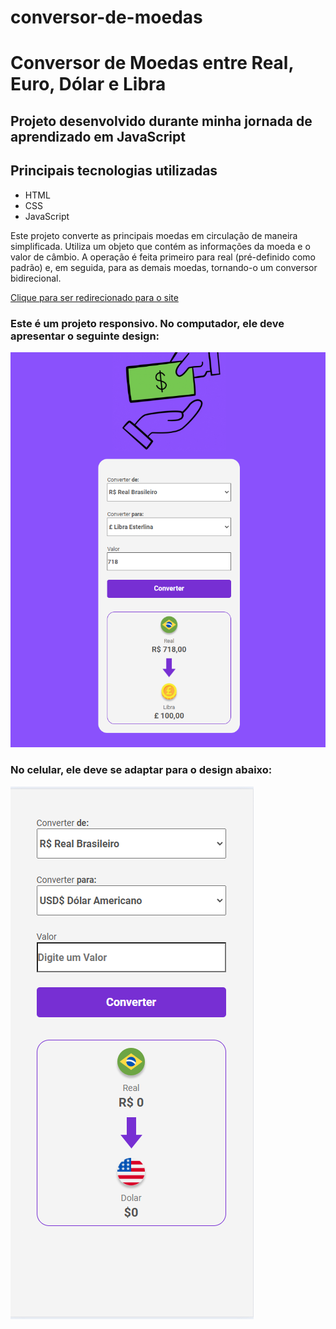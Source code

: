 # conversor-de-moedas
<h1>Conversor de Moedas entre Real, Euro, Dólar e Libra</h1>

<h2>Projeto desenvolvido durante minha jornada de aprendizado em JavaScript</h2>

<h2>Principais tecnologias utilizadas</h2>
<ul>
    <li>HTML</li>
    <li>CSS</li>
    <li>JavaScript</li>
</ul>

<p>Este projeto converte as principais moedas em circulação de maneira simplificada. Utiliza um objeto que contém as informações da moeda e o valor de câmbio. A operação é feita primeiro para real (pré-definido como padrão) e, em seguida, para as demais moedas, tornando-o um conversor bidirecional.</p>

<a href="https://atillarodrigues.github.io/conversor-de-moedas/" target="_blank" >Clique para ser redirecionado para o site</a>

<h3>Este é um projeto responsivo. No computador, ele deve apresentar o seguinte design:</h3>
<img src="./assets/sitepc.png" alt="Design para computador"/>

<h3>No celular, ele deve se adaptar para o design abaixo:</h3>
<img src="./assets/sitemobile.png" alt="Design para celular"/>